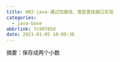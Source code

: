 ```yaml
---
title: 002-java-通过包路径、类型查找接口实现
categories:
  - java-base
abbrlink: 7c99785d
date: 2021-01-05 10:09:36
---
```


摘要：保存成两个小数
<!-- more -->

